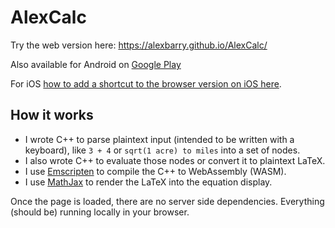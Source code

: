# AlexCalc

Try the web version here: https://alexbarry.github.io/AlexCalc/

Also available for Android on [Google Play](https://play.google.com/store/apps/details?id=net.alexbarry.calc_android)

For iOS [how to add a shortcut to the browser version on iOS here](https://alexbarry.github.io/AlexCalc/add_to_ios_home.html).

## How it works

* I wrote C++ to parse plaintext input (intended to be written with a keyboard), like `3 + 4` or `sqrt(1 acre) to miles` into a set of nodes.
* I also wrote C++ to evaluate those nodes or convert it to plaintext LaTeX.
* I use [Emscripten](https://emscripten.org/) to compile the C++ to WebAssembly (WASM).
* I use [MathJax](https://www.mathjax.org/) to render the LaTeX into the equation display.

Once the page is loaded, there are no server side dependencies. Everything (should be) running locally in your browser.
